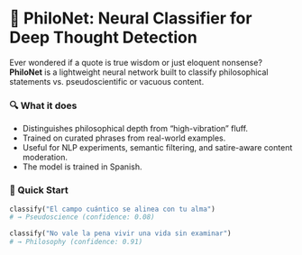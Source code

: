 # 🧠 PhiloNet: Neural Classifier for Deep Thought Detection

Ever wondered if a quote is true wisdom or just eloquent nonsense?  
**PhiloNet** is a lightweight neural network built to classify philosophical statements vs. pseudoscientific or vacuous content.

### 🔍 What it does

- Distinguishes philosophical depth from “high-vibration” fluff.
- Trained on curated phrases from real-world examples.
- Useful for NLP experiments, semantic filtering, and satire-aware content moderation.
- The model is trained in Spanish. 

### 🚀 Quick Start

```python
classify("El campo cuántico se alinea con tu alma")  
# → Pseudoscience (confidence: 0.08)

classify("No vale la pena vivir una vida sin examinar")  
# → Philosophy (confidence: 0.91)
